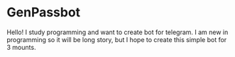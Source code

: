 # GenPassbot
Hello! I study programming and want to create bot for telegram. I am new in programming so it will be long story, but I hope to create this simple bot for 3 mounts.
